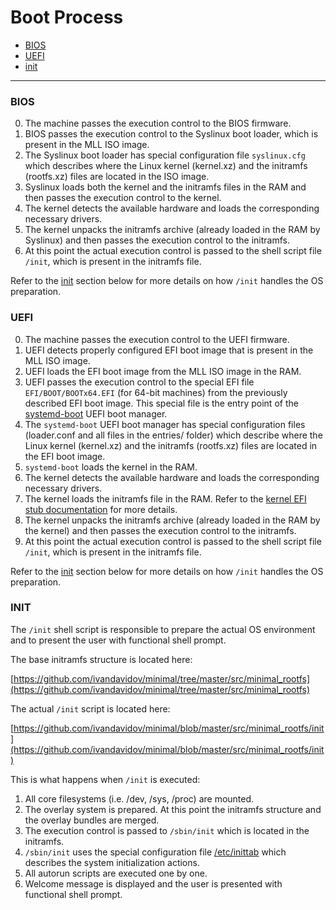 # Boot Process

* [BIOS](#bios)
* [UEFI](#uefi)
* [init](#init)

---

### BIOS

0. The machine passes the execution control to the BIOS firmware.
1. BIOS passes the execution control to the Syslinux boot loader, which is present in the MLL ISO image.
2. The Syslinux boot loader has special configuration file ``syslinux.cfg`` which describes where the Linux kernel (kernel.xz) and the initramfs (rootfs.xz) files are located in the ISO image.
3. Syslinux loads both the kernel and the initramfs files in the RAM and then passes the execution control to the kernel.
4. The kernel detects the available hardware and loads the corresponding necessary drivers.
5. The kernel unpacks the initramfs archive (already loaded in the RAM by Syslinux) and then passes the execution control to the initramfs.
6. At this point the actual execution control is passed to the shell script file ``/init``, which is present in the initramfs file.

Refer to the [init](#init) section below for more details on how ``/init`` handles the OS preparation.

### UEFI

0. The machine passes the execution control to the UEFI firmware.
1. UEFI detects properly configured EFI boot image that is present in the MLL ISO image.
2. UEFI loads the EFI boot image from the MLL ISO image in the RAM.
3. UEFI passes the execution control to the special EFI file ``EFI/BOOT/BOOTx64.EFI`` (for 64-bit machines) from the previously described EFI boot image. This special file is the entry point of the [systemd-boot](https://github.com/ivandavidov/systemd-boot) UEFI boot manager.
4. The ``systemd-boot`` UEFI boot manager has special configuration files (loader.conf and all files in the entries/ folder) which describe where the Linux kernel (kernel.xz) and the initramfs (rootfs.xz) files are located in the EFI boot image.
5. ``systemd-boot`` loads the kernel in the RAM.
6. The kernel detects the available hardware and loads the corresponding necessary drivers.
7. The kernel loads the initramfs file in the RAM. Refer to the [kernel EFI stub documentation](https://www.kernel.org/doc/Documentation/efi-stub.txt) for more details.
8. The kernel unpacks the initramfs archive (already loaded in the RAM by the kernel) and then passes the execution control to the initramfs.
9. At this point the actual execution control is passed to the shell script file ``/init``, which is present in the initramfs file.

Refer to the [init](#init) section below for more details on how ``/init`` handles the OS preparation.

### INIT

The ``/init`` shell script is responsible to prepare the actual OS environment and to present the user with functional shell prompt.

The base initramfs structure is located here:

[https://github.com/ivandavidov/minimal/tree/master/src/minimal_rootfs](https://github.com/ivandavidov/minimal/tree/master/src/minimal_rootfs)

The actual ``/init`` script is located here:

[https://github.com/ivandavidov/minimal/blob/master/src/minimal_rootfs/init](https://github.com/ivandavidov/minimal/blob/master/src/minimal_rootfs/init)

This is what happens when ``/init`` is executed:

1. All core filesystems (i.e. /dev, /sys, /proc) are mounted.
2. The overlay system is prepared. At this point the initramfs structure and the overlay bundles are merged.
3. The execution control is passed to ``/sbin/init`` which is located in the initramfs.
4. ``/sbin/init`` uses the special configuration file [/etc/inittab](https://github.com/ivandavidov/minimal/blob/master/src/minimal_rootfs/etc/inittab) which describes the system initialization actions.
5. All autorun scripts are executed one by one.
6. Welcome message is displayed and the user is presented with functional shell prompt.
